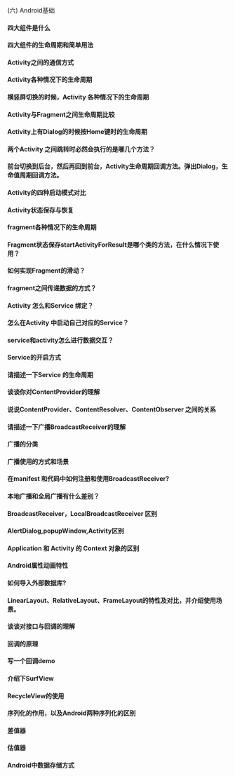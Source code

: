 (六) Android基础

#### 四大组件是什么

#### 四大组件的生命周期和简单用法


#### Activity之间的通信方式


#### Activity各种情况下的生命周期


#### 横竖屏切换的时候，Activity 各种情况下的生命周期


#### Activity与Fragment之间生命周期比较


#### Activity上有Dialog的时候按Home键时的生命周期


#### 两个Activity 之间跳转时必然会执行的是哪几个方法？


#### 前台切换到后台，然后再回到前台，Activity生命周期回调方法。弹出Dialog，生命值周期回调方法。


#### Activity的四种启动模式对比


#### Activity状态保存与恢复


#### fragment各种情况下的生命周期


#### Fragment状态保存startActivityForResult是哪个类的方法，在什么情况下使用？


#### 如何实现Fragment的滑动？


#### fragment之间传递数据的方式？


#### Activity 怎么和Service 绑定？


#### 怎么在Activity 中启动自己对应的Service？


#### service和activity怎么进行数据交互？


#### Service的开启方式


#### 请描述一下Service 的生命周期


#### 谈谈你对ContentProvider的理解


#### 说说ContentProvider、ContentResolver、ContentObserver 之间的关系


#### 请描述一下广播BroadcastReceiver的理解


#### 广播的分类


#### 广播使用的方式和场景


#### 在manifest 和代码中如何注册和使用BroadcastReceiver?


#### 本地广播和全局广播有什么差别？


#### BroadcastReceiver，LocalBroadcastReceiver 区别


#### AlertDialog,popupWindow,Activity区别


#### Application 和 Activity 的 Context 对象的区别


#### Android属性动画特性


#### 如何导入外部数据库?


#### LinearLayout、RelativeLayout、FrameLayout的特性及对比，并介绍使用场景。


#### 谈谈对接口与回调的理解


#### 回调的原理


#### 写一个回调demo


#### 介绍下SurfView


#### RecycleView的使用


#### 序列化的作用，以及Android两种序列化的区别


#### 差值器


#### 估值器


#### Android中数据存储方式

